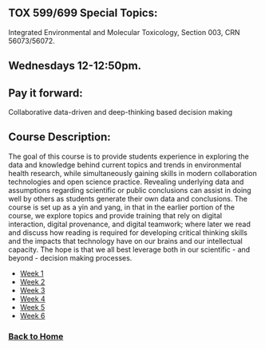 ## TOX 599/699 Special Topics: 
Integrated Environmental and Molecular Toxicology, Section 003, CRN 56073/56072. 

## Wednesdays 12-12:50pm.

## Pay it forward: 
Collaborative data-driven and deep-thinking based decision making

## Course Description:

The goal of this course is to provide students experience in exploring the data and knowledge behind current topics and trends in environmental health research, while simultaneously gaining skills in modern collaboration technologies and open science practice. Revealing underlying data and assumptions regarding scientific or public conclusions can assist in doing well by others as students generate their own data and conclusions. The course is set up as a yin and yang, in that in the earlier portion of the course, we explore topics and provide training that rely on digital interaction, digital provenance, and digital teamwork; where later we read and discuss how reading is required for developing critical thinking skills and the impacts that technology have on our brains and our intellectual capacity. The hope is that we all best leverage both in our scientific - and beyond - decision making processes.

- [Week 1](lessons/W1.html)
- [Week 2](lessons/W2.html)
- [Week 3](lessons/W3.html)
- [Week 4](lessons/W4.html)
- [Week 5](lessons/W5.html)
- [Week 6](lessons/W6.html)

### [Back to Home](../index)

